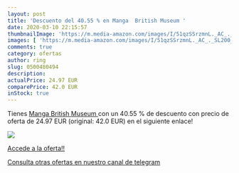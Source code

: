 ```yaml
---
layout: post
title: 'Descuento del 40.55 % en Manga  British Museum '
date: 2020-03-10 22:15:57
thumbnailImage: 'https://m.media-amazon.com/images/I/51qzSSrzmnL._AC_._SL200_.jpg'
images: [ 'https://m.media-amazon.com/images/I/51qzSSrzmnL._AC_._SL200_.jpg' ]
comments: true
category: ofertas
author: ring
slug: 0500480494
description:
actualPrice: 24.97 EUR
comparePrice: 42.0 EUR
inStock: true
---
```


Tienes [Manga  British Museum ](https://www.amazon.com/dp/0500480494/?tag=redken08-20) con un 40.55 % de descuento con precio de oferta de 24.97 EUR (original: 42.0 EUR) en el siguiente enlace!

[![](https://m.media-amazon.com/images/I/51qzSSrzmnL._AC_._SL200_.jpg)](https://www.amazon.com/dp/0500480494/?tag=redken08-20)

[Accede a la oferta!!](https://www.amazon.com/dp/0500480494/?tag=redken08-20)

[Consulta otras ofertas en nuestro canal de telegram](https://t.me/s/ofertas25)

